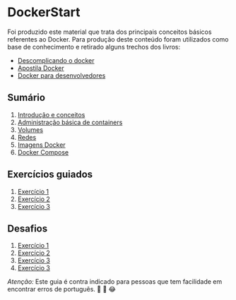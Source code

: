 # DockerStart
Foi produzido este material que trata dos principais conceitos básicos referentes ao Docker. Para produção deste conteúdo foram utilizados como base de conhecimento e retirado alguns trechos dos livros:

* [Descomplicando o docker](https://livro.descomplicandodocker.com.br)
* [Apostila Docker](http://files.cod3r.com.br/apostila-docker.pdf)
* [Docker para desenvolvedores](https://github.com/gomex/docker-para-desenvolvedores)


## Sumário

1. [Introdução e conceitos](Introconce/Introducao&Conceitos.md)
2. [Administração básica de containers](admcontainer/AdminBasicContianer.md)
3. [Volumes](volume/volume.md)
4. [Redes](redes/redes&mapeamentodeportas.md)
5. [Imagens Docker](imagensdocker/imagens.md)
6. [Docker Compose](dockercompose/DockerCompose.md)

## Exercícios guiados
1. [Exercício 1](exercicios/1_ExerciciosGuiados.md)
2. [Exercício 2](exercicios/2_ExerciciosGuiados.md)
3. [Exercício 3](exercicios/3_ExerciciosGuiados.md)


## Desafios
1. [Exercício 1](exercicios/1_Desafio.md)
2. [Exercício 2](exercicios/2_Desafio.md)
3. [Exercício 3](exercicios/3_Desafio.md)
4. [Exercício 3](exercicios/4_Desafio.md)



_Atenção:_ Este guia é contra indicado para pessoas que tem facilidade em encontrar erros de português. 
:rofl: :grimacing: :joy: